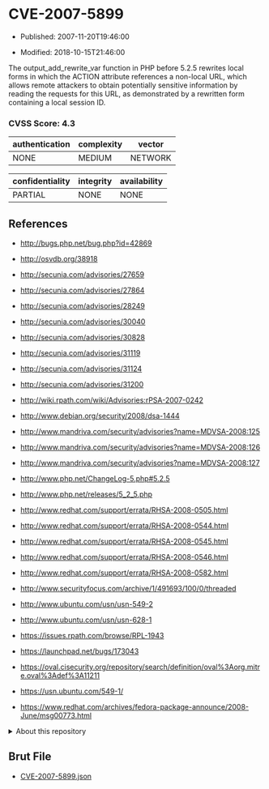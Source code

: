 # CVE-2007-5899

- Published: 2007-11-20T19:46:00

- Modified: 2018-10-15T21:46:00

The output_add_rewrite_var function in PHP before 5.2.5 rewrites local forms in which the ACTION attribute references a non-local URL, which allows remote attackers to obtain potentially sensitive information by reading the requests for this URL, as demonstrated by a rewritten form containing a local session ID.

### CVSS Score: **4.3**

| authentication | complexity | vector |
| --- | --- | --- |
| NONE | MEDIUM | NETWORK |

| confidentiality | integrity | availability |
| --- | --- | --- |
| PARTIAL | NONE | NONE |

## References

* http://bugs.php.net/bug.php?id=42869

* http://osvdb.org/38918

* http://secunia.com/advisories/27659

* http://secunia.com/advisories/27864

* http://secunia.com/advisories/28249

* http://secunia.com/advisories/30040

* http://secunia.com/advisories/30828

* http://secunia.com/advisories/31119

* http://secunia.com/advisories/31124

* http://secunia.com/advisories/31200

* http://wiki.rpath.com/wiki/Advisories:rPSA-2007-0242

* http://www.debian.org/security/2008/dsa-1444

* http://www.mandriva.com/security/advisories?name=MDVSA-2008:125

* http://www.mandriva.com/security/advisories?name=MDVSA-2008:126

* http://www.mandriva.com/security/advisories?name=MDVSA-2008:127

* http://www.php.net/ChangeLog-5.php#5.2.5

* http://www.php.net/releases/5_2_5.php

* http://www.redhat.com/support/errata/RHSA-2008-0505.html

* http://www.redhat.com/support/errata/RHSA-2008-0544.html

* http://www.redhat.com/support/errata/RHSA-2008-0545.html

* http://www.redhat.com/support/errata/RHSA-2008-0546.html

* http://www.redhat.com/support/errata/RHSA-2008-0582.html

* http://www.securityfocus.com/archive/1/491693/100/0/threaded

* http://www.ubuntu.com/usn/usn-549-2

* http://www.ubuntu.com/usn/usn-628-1

* https://issues.rpath.com/browse/RPL-1943

* https://launchpad.net/bugs/173043

* https://oval.cisecurity.org/repository/search/definition/oval%3Aorg.mitre.oval%3Adef%3A11211

* https://usn.ubuntu.com/549-1/

* https://www.redhat.com/archives/fedora-package-announce/2008-June/msg00773.html

<details>
<summary>About this repository</summary> 

  This repository is part of the project [Live Hack CVE](https://github.com/Live-Hack-CVE). Main website can be found [www.live-hack.org](https://www.live-hack.org) 
  
  Made by [Sn0wAlice](https://github.com/Sn0wAlice) for the people that care about security and need to have a feed of the latest CVEs. Hope you enjoy it, don't forget to star the repo and follow me on [Twitter](https://twitter.com/Sn0wAlice) and [Github](https://github.com/Sn0wAlice). And that is my [personnal website](https://www.alice-snow.me/)

  - [Home Page](https://github.com/Live-Hack-CVE)
  - [Framework](https://github.com/Live-Hack-CVE/cve-framework)
  - [CVE database](https://github.com/Live-Hack-CVE/full_database)
  - [Changelog](https://github.com/Live-Hack-CVE/Changelog)
</details>

## Brut File

* [CVE-2007-5899.json](https://raw.githubusercontent.com/Live-Hack-CVE/full_database/main/cves/2007/CVE-2007-5899.json)

